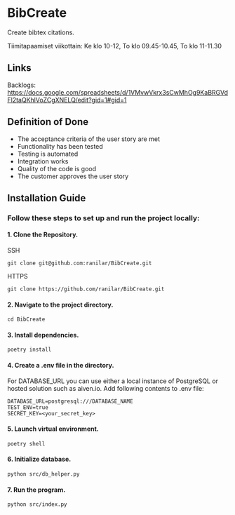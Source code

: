 # BibCreate
Create bibtex citations.

Tiimitapaamiset viikottain: 
Ke klo 10-12,
To klo 09.45-10.45,
To klo 11-11.30

## Links
Backlogs:
https://docs.google.com/spreadsheets/d/1VMvwVkrx3sCwMhOg9KaBRGVdFl2taQKhlVoZCgXNELQ/edit?gid=1#gid=1

## Definition of Done
- The acceptance criteria of the user story are met
- Functionality has been tested
- Testing is automated
- Integration works
- Quality of the code is good
- The customer approves the user story


## Installation Guide

### Follow these steps to set up and run the project locally:

#### 1. Clone the Repository.

SSH
```
git clone git@github.com:ranilar/BibCreate.git
```
HTTPS
```
git clone https://github.com/ranilar/BibCreate.git
```

#### 2. Navigate to the project directory.
```
cd BibCreate
```

#### 3. Install dependencies.
```
poetry install
```

#### 4. Create a .env file in the directory.


For DATABASE_URL you can use either a local instance of PostgreSQL or hosted solution such as aiven.io. Add following contents to .env file:
```
DATABASE_URL=postgresql:///DATABASE_NAME
TEST_ENV=true
SECRET_KEY=<your_secret_key>
```

#### 5. Launch virtual environment.
```
poetry shell
```

#### 6. Initialize database.
```
python src/db_helper.py
```

#### 7. Run the program.
```
python src/index.py
```

